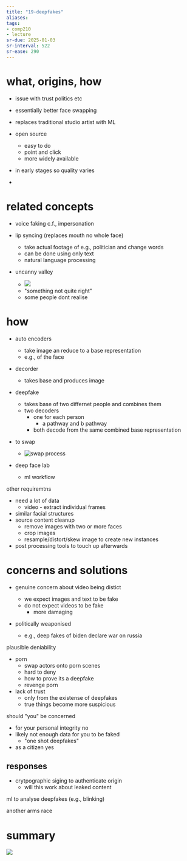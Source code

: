 ```yaml
---
title: "19-deepfakes"
aliases: 
tags: 
- comp210
- lecture
sr-due: 2025-01-03
sr-interval: 522
sr-ease: 290
---
```


# what, origins, how
- issue with trust politics etc

- essentially better face swapping
- replaces traditional studio artist with ML
- open source
	- easy to do
	- point and click
	- more widely available
- in early stages so quality varies
- 

# related concepts
- voice faking c.f., impersonation
- lip syncing (replaces mouth no whole face)
	- take actual footage of e.g., politician and change words
	- can be done using only text
	- natural language processing

- uncanny valley
	- ![](https://i.imgur.com/Jd8Vpv1.png)
	- "something not quite right"
	- some people dont realise

# how
- auto encoders
	- take image an reduce to a base representation
	- e.g., of the face
- decorder
	- takes base and produces image
- deepfake
	- takes base of two differnet people and combines them
	- two decoders
		- one for each person
			- a pathway and b pathway
		- both decode from the same combined base representation

- to swap
	-  ![swap process](https://i.imgur.com/Z0oWuOk.png)

- deep face lab
	- ml workflow

other requiremtns
- need a lot of data
	- video - extract individual frames
- similar facial structures
- source content cleanup
	- remove images with two or more faces
	- crop images
	- resample/distort/skew image to create new instances
- post processing tools to touch up afterwards

# concerns and solutions
- genuine concern about video being distict
	- we expect images and text to be fake
	- do not expect videos to be fake
		- more damaging

- politically weaponised
	- e.g., deep fakes of biden declare war on russia

plausible deniability
- porn
	- swap actors onto porn scenes
	- hard to deny
	- how to prove its a deepfake
	- revenge porn
- lack of trust
	- only from the existense of deepfakes
	- true things become more suspicious


should "you" be concerned
- for your personal integrity no
- likely not enough data for you to be faked
	- "one shot deepfakes"
- as a citizen yes

## responses
- crytpographic siging to authenticate origin
	- will this work about leaked content

ml to analyse deepfakes (e.g., blinking)

another arms race

# summary
![](https://i.imgur.com/H9wv8Bv.png)
